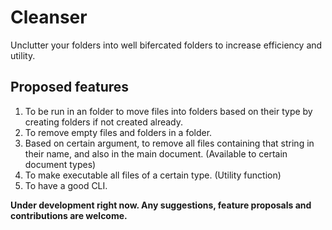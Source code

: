 # Cleanser
Unclutter your folders into well bifercated folders to increase efficiency and utility. 

## Proposed features
1. To be run in an folder to move files into folders based on their type by creating folders if not created already.
2. To remove empty files and folders in a folder.
3. Based on certain argument, to remove all files containing that string in their name, and also in the main document. (Available to certain document types)
4. To make executable all files of a certain type. (Utility function)
5. To have a good CLI. 

**Under development right now. Any suggestions, feature proposals and contributions are welcome.**
